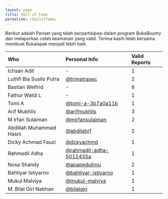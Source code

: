 ```yaml
---
layout: page
title: Hall of Fame
permalink: /halloffame/
---
```


Berikut adalah Periset yang telah berpartisipasi dalam program BukaBounty dan melaporkan celah keamanan yang valid.
Terima kasih telah bersama membuat Bukalapak menjadi lebih baik.

| Who | Personal Info | Valid Reports |
|:---|:---|:---|
| Ichsan Adit | - | 1 |
| Luthfi Bia Susilo Putra | [@trimatrasec](https://medium.com/@trimatrasec) | 2 |
| Bastian Welfrid | - | 6 |
| Fathur Waldi L | - | 1 |
| Tomi A | [@tomi-a-3b7a0a11b](https://www.linkedin.com/in/tomi-a-3b7a0a11b/) | 1 |
| Arif Mukhlis | [@arifmukhlis](https://medium.com/@arifmukhlis) | 3 |
| M Irfan Sulaiman | [@mirfansulaiman](https://linkedin.com/in/mirfansulaiman/) | 2 |
| Abdillah Muhammad Hasni | [@abdilahrf](https://abdilahrf.github.io) | 2 |
| Dicky Achmad Fauzi | [@dckyachmd](https://twitter.com/dckyachmd) | 1 |
| Rahmadil Adha | [@rahmadil-adha-5011435a](https://www.linkedin.com/in/rahmadil-adha-5011435a/) | 1 |
| Nosa Shandy | [@apapedulimu](https://apapedulimu.click/) | 2 |
| Bahtiyar Istiyarno | [@bahtiyar-istiyarno](https://www.linkedin.com/in/bahtiyar-istiyarno/) | 1 |
| Mukul Malviya | [@mukul-malviya](https://www.linkedin.com/in/mukul-malviya-16a40a121/) | 1 |
| M. Bilal Giri Nabhan | [@bilalgiri](https://linkedin.com/in/bilalgiri) | 1 |
